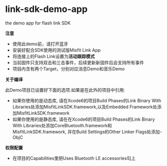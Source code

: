 # link-sdk-demo-app

the demo app for flash link SDK


**注意**

* 使用此demo前，请打开蓝牙
* 安装好配合SDK使用的测试版Misfit Link App
* 将连接上的Flash Link设置为**活动跟踪模式**
* 当前固件只支持双击和三击事件，后续更新新固件后会支持所有事件
* 项目内含有两个Target，分别对应消息Demo和音乐Demo

**关于编译**

此Demo项目已设置好下面的选项.如果是在此外的项目中引用:

* 如果你使用的是动态库, 请在Xcode6的项目Build Phases的Link Binary With Libraries处添加MisfitLinkSDK.framework,以及Embedded Framework处添加MisfitLinkSDK.framework
* 如果你使用的是静态库, 请在在Xcode6的项目Build Phases的Link Binary With Libraries处添加CoreBluetooth.framework和MisfitLinkSDK.framework, 并在Build Settings的Other Linker Flags处添加-ObjC

**权限配置**

* 在项目的Capabilities里把Uses Bluetooth LE accessories勾上
